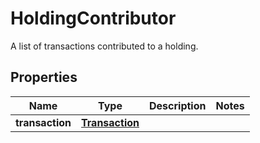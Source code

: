 

# HoldingContributor

A list of transactions contributed to a holding.

## Properties

Name | Type | Description | Notes
------------ | ------------- | ------------- | -------------
**transaction** | [**Transaction**](Transaction.md) |  | 



